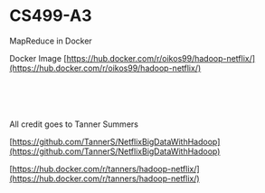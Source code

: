 # CS499-A3
MapReduce in Docker

Docker Image
[https://hub.docker.com/r/oikos99/hadoop-netflix/](https://hub.docker.com/r/oikos99/hadoop-netflix/)
  <br /><br /><br /><br /><br />
  
All credit goes to Tanner Summers

[https://github.com/TannerS/NetflixBigDataWithHadoop](https://github.com/TannerS/NetflixBigDataWithHadoop)

[https://hub.docker.com/r/tanners/hadoop-netflix/](https://hub.docker.com/r/tanners/hadoop-netflix/)
